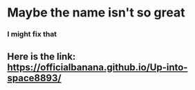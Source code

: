 # Maybe the name isn't so great
### I might fix that
## Here is the link: https://officialbanana.github.io/Up-into-space8893/
